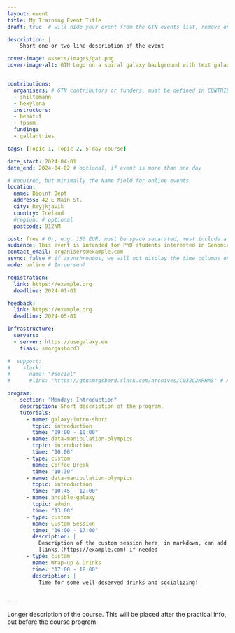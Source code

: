 ```yaml
---
layout: event
title: My Training Event Title
draft: true  # will hide your event from the GTN events list, remove once you are ready to announce your event

description: |
    Short one or two line description of the event

cover-image: assets/images/gat.png
cover-image-alt: GTN Logo on a spiral galaxy background with text galaxy admin training


contributions:
  organisers: # GTN contributors or funders, must be defined in CONTRIBUTORS.yaml
  - shiltemann
  - hexylena
  instructors:
  - bebatut
  - fpsom
  funding:
  - gallantries

tags: [Topic 1, Topic 2, 5-day course]

date_start: 2024-04-01
date_end: 2024-04-02 # optional, if event is more than one day

# Required, but minimally the Name field for online events
location:
  name: Bioinf Dept
  address: 42 E Main St.
  city: Reyjkjavik
  country: Iceland
  #region: # optional
  postcode: 912NM

cost: free # Or, e.g. 150 EUR, must be space separated, must include a currency in ISO 4217 format
audience: This event is intended for PhD students interested in Genomics. A basic knowledge in R is useful but not required.
contact_email: organisers@example.com
async: false # if asynchronous, we will not display the time columns on the program
mode: online # In-person?

registration:
  link: https://example.org
  deadline: 2024-01-01

feedback:
  link: https://example.org
  deadline: 2024-05-01

infrastructure:
  servers:
  - server: https://usegalaxy.eu
    tiaas: smorgasbord3

#  support:
#    slack:
#      name: "#social"
#      #link: "https://gtnsmrgsbord.slack.com/archives/C032C2MRHAS" # Assumes GTN slack by default.

program:
  - section: "Monday: Introduction"
    description: Short description of the program.
    tutorials:
      - name: galaxy-intro-short
        topic: introduction
        time: "09:00 - 10:00"
      - name: data-manipulation-olympics
        topic: introduction
        time: "10:00"
      - type: custom
        name: Coffee Break
        time: "10:30"
      - name: data-manipulation-olympics
        topic: introduction
        time: "10:45 - 12:00"
      - name: ansible-galaxy
        topic: admin
        time: "13:00"
      - type: custom
        name: Custom Session
        time: "16:00 - 17:00"
        description: |
          Description of the custom session here, in markdown, can add
          [links](https://example.com) if needed
      - type: custom
        name: Wrap-up & Drinks
        time: "17:00 - 18:00"
        description: |
          Time for some well-deserved drinks and socializing!


---
```


Longer description of the course. This will be placed after the practical info, but before the course program.

